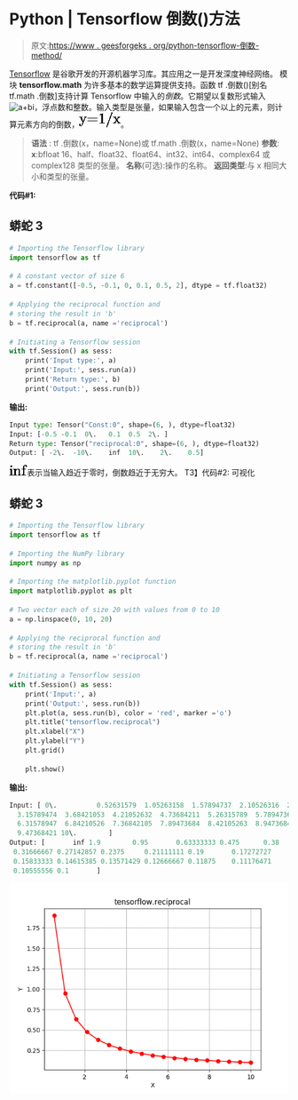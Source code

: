# Python | Tensorflow 倒数()方法

> 原文:[https://www . geesforgeks . org/python-tensorflow-倒数-method/](https://www.geeksforgeeks.org/python-tensorflow-reciprocal-method/)

[Tensorflow](https://www.geeksforgeeks.org/introduction-to-tensorflow/) 是谷歌开发的开源机器学习库。其应用之一是开发深度神经网络。
模块 **tensorflow.math** 为许多基本的数学运算提供支持。函数 tf .倒数()[别名 tf.math .倒数]支持计算 Tensorflow 中输入的*倒数*。它期望以复数形式输入![$a+bi$ ](img/3566515698fe920b0872954b4db37e76.png "Rendered by QuickLaTeX.com")，浮点数和整数。输入类型是张量，如果输入包含一个以上的元素，则计算元素方向的倒数，![$y=1/x$ ](img/5990c749d78a2d357ee4109978d1e5e3.png "Rendered by QuickLaTeX.com")。

> **语法** : tf .倒数(x，name=None)或 tf.math .倒数(x，name=None)
> **参数**:
> **x**:bfloat 16、half、float32、float64、int32、int64、complex64 或 complex128 类型的张量。
> **名称**(可选):操作的名称。
> **返回类型**:与 x 相同大小和类型的张量。

**代码#1:**

## 蟒蛇 3

```py
# Importing the Tensorflow library
import tensorflow as tf

# A constant vector of size 6
a = tf.constant([-0.5, -0.1, 0, 0.1, 0.5, 2], dtype = tf.float32)

# Applying the reciprocal function and
# storing the result in 'b'
b = tf.reciprocal(a, name ='reciprocal')

# Initiating a Tensorflow session
with tf.Session() as sess:
    print('Input type:', a)
    print('Input:', sess.run(a))
    print('Return type:', b)
    print('Output:', sess.run(b))
```

**输出:**

```py
Input type: Tensor("Const:0", shape=(6, ), dtype=float32)
Input: [-0.5 -0.1  0\.   0.1  0.5  2\. ]
Return type: Tensor("reciprocal:0", shape=(6, ), dtype=float32)
Output: [ -2\.  -10\.    inf  10\.    2\.    0.5]
```

![$ inf $ ](img/d076284a62801459cdaf0329e7198600.png "Rendered by QuickLaTeX.com")表示当输入趋近于零时，倒数趋近于无穷大。
T3】代码#2: 可视化

## 蟒蛇 3

```py
# Importing the Tensorflow library
import tensorflow as tf

# Importing the NumPy library
import numpy as np

# Importing the matplotlib.pyplot function
import matplotlib.pyplot as plt

# Two vector each of size 20 with values from 0 to 10
a = np.linspace(0, 10, 20)

# Applying the reciprocal function and
# storing the result in 'b'
b = tf.reciprocal(a, name ='reciprocal')

# Initiating a Tensorflow session
with tf.Session() as sess:
    print('Input:', a)
    print('Output:', sess.run(b))
    plt.plot(a, sess.run(b), color = 'red', marker ='o')
    plt.title("tensorflow.reciprocal")
    plt.xlabel("X")
    plt.ylabel("Y")
    plt.grid()

    plt.show()
```

**输出:**

```py
Input: [ 0\.          0.52631579  1.05263158  1.57894737  2.10526316  2.63157895
  3.15789474  3.68421053  4.21052632  4.73684211  5.26315789  5.78947368
  6.31578947  6.84210526  7.36842105  7.89473684  8.42105263  8.94736842
  9.47368421 10\.        ]
Output: [       inf 1.9        0.95       0.63333333 0.475      0.38
 0.31666667 0.27142857 0.2375     0.21111111 0.19       0.17272727
 0.15833333 0.14615385 0.13571429 0.12666667 0.11875    0.11176471
 0.10555556 0.1       ]
```

![](img/26cc5a26626f62d21a1b5ec2a64b9de3.png)